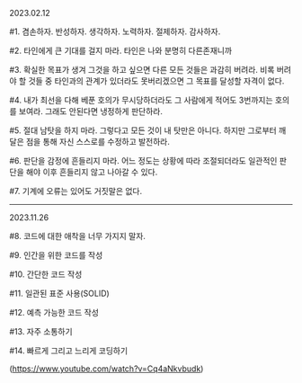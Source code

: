 2023.02.12

#1. 겸손하자. 반성하자. 생각하자. 노력하자. 절제하자. 감사하자.

#2. 타인에게 큰 기대를 걸지 마라. 타인은 나와 분명히 다른존재니까

#3. 확실한 목표가 생겨 그것을 하고 싶으면 다른 모든 것들은 과감히 버려라. 비록 버려야 할 것들 중 타인과의 관계가 있더라도 못버리겠으면 그 목표를 달성할 자격이 없다. 

#4. 내가 최선을 다해 베푼 호의가 무시당하더라도 그 사람에게 적어도 3번까지는 호의를 보여라.  그래도 안된다면 냉정하게 판단하라.

#5. 절대 남탓을 하지 마라. 그렇다고 모든 것이 내 탓만은 아니다. 하지만 그로부터 깨달은 점을 통해 자신 스스로를 수정하고 발전하라.

#6. 판단을 감정에 흔들리지 마라. 어느 정도는 상황에 따라 조절되더라도 일관적인 판단을 해야 이후 흔들리지 않고 나아갈 수 있다.

#7. 기계에 오류는 있어도 거짓말은 없다.


---
2023.11.26

#8. 코드에 대한 애착을 너무 가지지 말자.

#9. 인간을 위한 코드를 작성

#10. 간단한 코드 작성

#11. 일관된 표준 사용(SOLID)

#12. 예측 가능한 코드 작성

#13. 자주 소통하기

#14. 빠르게 그리고 느리게 코딩하기

(https://www.youtube.com/watch?v=Cq4aNkvbudk)